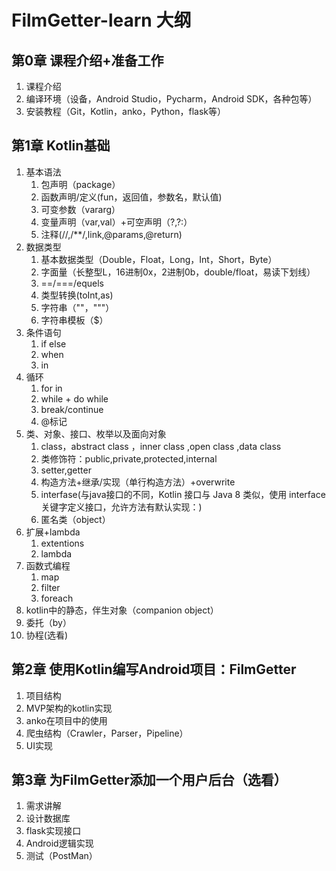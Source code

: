 # FilmGetter-learn 大纲

## 第0章 课程介绍+准备工作
1. 课程介绍
2. 编译环境（设备，Android Studio，Pycharm，Android SDK，各种包等）
3. 安装教程（Git，Kotlin，anko，Python，flask等）
## 第1章 Kotlin基础
1. 基本语法
    1. 包声明（package）
    2. 函数声明/定义(fun，返回值，参数名，默认值)
    3. 可变参数（vararg）
    4. 变量声明（var,val）+可空声明（?,?:）
    5. 注释(//,/**/,link,@params,@return)
2. 数据类型
    1. 基本数据类型（Double，Float，Long，Int，Short，Byte）
    2. 字面量（长整型L，16进制0x，2进制0b，double/float，易读下划线）
    3. ==/===/equels
    4. 类型转换(toInt,as)
    5. 字符串（""，"""）
    6. 字符串模板（$）
3. 条件语句
    1. if else
    2. when
    3. in
4. 循环
    1. for in
    2. while + do while
    3. break/continue
    4. @标记
5. 类、对象、接口、枚举以及面向对象
    1. class，abstract class ，inner class ,open class ,data class 
    2. 类修饰符：public,private,protected,internal
    3. setter,getter
    4. 构造方法+继承/实现（单行构造方法）+overwrite
    5. interfase(与java接口的不同，Kotlin 接口与 Java 8 类似，使用 interface 关键字定义接口，允许方法有默认实现：)
    6. 匿名类（object）
6. 扩展+lambda
    1. extentions
    2. lambda
7. 函数式编程
    1. map
    2. filter
    3. foreach
7. kotlin中的静态，伴生对象（companion object）
8. 委托（by）
9. 协程(选看)
## 第2章 使用Kotlin编写Android项目：FilmGetter
1. 项目结构
2. MVP架构的kotlin实现
3. anko在项目中的使用
4. 爬虫结构（Crawler，Parser，Pipeline）
5. UI实现
## 第3章 为FilmGetter添加一个用户后台（选看）
1. 需求讲解
2. 设计数据库
3. flask实现接口
4. Android逻辑实现
5. 测试（PostMan）
